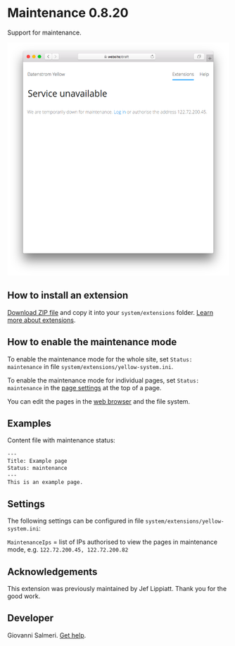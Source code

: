 # Maintenance 0.8.20

Support for maintenance.

<p align="center"><img src="SCREENSHOT.png" alt="Screenshot"></p>

## How to install an extension

[Download ZIP file](https://github.com/GiovanniSalmeri/yellow-maintenance/archive/refs/heads/main.zip) and copy it into your `system/extensions` folder. [Learn more about extensions](https://github.com/annaesvensson/yellow-update).

## How to enable the maintenance mode

To enable the maintenance mode for the whole site, set `Status: maintenance` in file `system/extensions/yellow-system.ini`.

To enable the maintenance mode for individual pages, set `Status: maintenance` in the [page settings](https://github.com/annaesvensson/yellow-core#settings-page) at the top of a page. 

You can edit the pages in the [web browser](https://github.com/annaesvensson/yellow-edit) and the file system.

## Examples

Content file with maintenance status:

    ---
    Title: Example page
    Status: maintenance
    ---
    This is an example page.

## Settings

The following settings can be configured in file `system/extensions/yellow-system.ini`:

`MaintenanceIps` = list of IPs authorised to view the pages in maintenance mode, e.g. `122.72.200.45, 122.72.200.82`  

## Acknowledgements

This extension was previously maintained by Jef Lippiatt. Thank you for the good work.

## Developer

Giovanni Salmeri. [Get help](https://datenstrom.se/yellow/help/).
